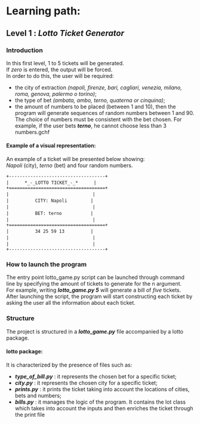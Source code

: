 # Learning path:
## Level 1 : _Lotto Ticket Generator_
### Introduction
In this first level, 1 to 5 tickets will be generated.  
If _zero_ is entered, the output will be forced.  
In order to do this, the user will be required:
- the city of extraction _(napoli, firenze, bari, cagliari, venezia, milano, roma, genova, palermo o torino)_;
- the type of bet _(ambata, ambo, terno, quaterna or cinquina)_;
- the amount of numbers to be placed (between 1 and 10), then the program will generate sequences of random numbers between 1 and 90. The choice of numbers must be consistent with the bet chosen.
For example, if the user bets ***terno***, he cannot choose less than 3 numbers.gchf
#### Example of a visual representation:
An example of a ticket will be presented below showing:   
_Napoli_ (city), _terno_ (bet) and four random numbers.

```+------------------------------------+```  
```|```&emsp;&emsp;&emsp;```*_-_LOTTO TICKET_-_*```&emsp;&emsp;&emsp;```|```  
```+====================================+```  
```|```&emsp;&emsp;&emsp;&emsp;&emsp;&emsp;&emsp;&emsp;&emsp;&emsp;&emsp;&emsp;&emsp;&emsp;&emsp;&emsp;```|```  
```|```&emsp;&emsp;&emsp;&emsp;&emsp;```CITY: Napoli```&emsp;&emsp;&emsp;&emsp;&ensp;```|```  
```|```&emsp;&emsp;&emsp;&emsp;&emsp;&emsp;&emsp;&emsp;&emsp;&emsp;&emsp;&emsp;&emsp;&emsp;&emsp;&emsp;```|```  
```|```&emsp;&emsp;&emsp;&emsp;&emsp;```BET: terno```&emsp;&emsp;&emsp;&emsp;&emsp;&ensp;```|```  
```|```&emsp;&emsp;&emsp;&emsp;&emsp;&emsp;&emsp;&emsp;&emsp;&emsp;&emsp;&emsp;&emsp;&emsp;&emsp;&emsp;```|```  
```+====================================+```  
```|```&emsp;&emsp;&emsp;&emsp;&emsp;```34 25 59 13```&emsp;&emsp;&emsp;&emsp;&emsp;```|```  
```|```&emsp;&emsp;&emsp;&emsp;&emsp;&emsp;&emsp;&emsp;&emsp;&emsp;&emsp;&emsp;&emsp;&emsp;&emsp;&emsp;```|```  
```|```&emsp;&emsp;&emsp;&emsp;&emsp;&emsp;&emsp;&emsp;&emsp;&emsp;&emsp;&emsp;&emsp;&emsp;&emsp;&emsp;```|```  
```+------------------------------------+```  

### How to launch the program
The entry point lotto_game.py script can be launched through command line by specifying the amount of tickets to generate for the n argument.  
For example, writing ***lotto_game.py 5*** will generate a bill of _five_ tickets.  
After launching the script, the program will start constructing each ticket by asking the user all the information about each ticket.

### Structure
The project is structured in a ***lotto_game.py*** file accompanied by a lotto package.
#### lotto package:
It is characterized by the presence of files such as:
- ***type_of_bill.py*** : it represents the chosen bet for a specific ticket;
- ***city.py*** : it represents the chosen city for a specific ticket;
- ***prints.py*** : it prints the ticket taking into account the locations of cities, bets and numbers;
- ***bills.py*** : it manages the logic of the program. It contains the lot class which takes into account the inputs and then enriches the ticket through the print file